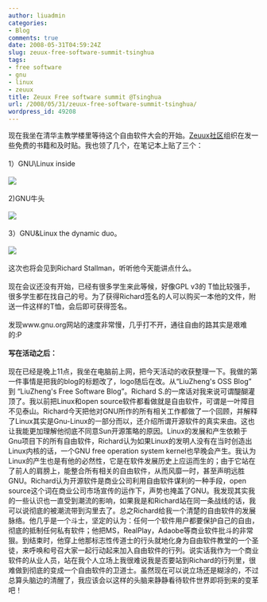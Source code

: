 ```yaml
---
author: liuadmin
categories:
- Blog
comments: true
date: 2008-05-31T04:59:24Z
slug: zeuux-free-software-summit-tsinghua
tags:
- free software
- gnu
- linux
- zeuux
title: Zeuux Free software summit @Tsinghua
url: /2008/05/31/zeuux-free-software-summit-tsinghua/
wordpress_id: 49208
---
```


现在我坐在清华主教学楼里等待这个自由软件大会的开始。[Zeuux社区](http://www.zeuux.org/index.cn.html)组织在发一些免费的书籍和及时贴。我也领了几个，在笔记本上贴了三个：<br /><br />1）GNU\Linux inside<br /><br />![](http://tbn0.google.com/images?q=tbn:Dj-A1Whyu0tc0M:http://amitjames.com/pictures/linux_inside_small.jpg)<br /><br />2)GNU牛头<br /><br />![](http://tbn0.google.com/images?q=tbn:-MPgv5LN7iFlkM:http://adele.gerwinski.de/~anja/gnuart/aurelio/GNU.png)<br /><br />3）GNU&Linux the dynamic duo。<br /><br />![](http://tbn0.google.com/images?q=tbn:aP3YicGaQHswlM:http://labor-liber.org/images/gnu-linux.jpg)<br /><br />这次也将会见到Richard Stallman，听听他今天能讲点什么。<br /><br />现在会议还没有开始，已经有很多学生来此等候，好像GPL v3的 T恤比较强手，很多学生都在找自己的号。为了获得Richard签名的人可以购买一本他的文件，附送一件这样的T恤，会后即可获得签名。<br /><br />发现www.gnu.org网站的速度非常慢，几乎打不开，通往自由的路其实是艰难的:P<br /><br />**写在活动之后：**<br /><br />现在已经是晚上11点，我坐在电脑前上网，把今天活动的收获整理一下。我做的第一件事情是把我的blog的标题改了，logo随后在改。从“LiuZheng's OSS Blog” 到 “LiuZheng's Free Software Blog”。Richard S.的一席话对我来说可谓醍醐灌顶了。我以前把Linux和open source软件都看做就是自由软件，可谓是一叶障目不见泰山。Richard今天把他对GNU所作的所有相关工作都做了一个回顾，并解释了Linux其实是Gnu-Linux的一部分而以，还介绍所谓开源软件的真实来由。这也让我能更加理解他彻底不同意Sun开源策略的原因。Linux的发展和产生依赖于Gnu项目下的所有自由软件，Richard认为如果Linux的发明人没有在当时创造出Linux内核的话，一个GNU free operation system kernel也早晚会产生。我认为Linux的产生也是有他的必然性，它是在软件发展历史上应运而生的；由于它站在了前人的肩膀上，能整合所有相关的自由软件，从而风靡一时，甚至声明远胜GNU。Richard认为开源软件是商业公司利用自由软件谋利的一种手段，open source这个词在商业公司市场宣传的运作下，声势也掩盖了GNU。我发现其实我的一些认识也一直受到潮流的影响，如果我是和Richard站在同一条战线的话，我可以说彻底的被潮流带到沟里去了。总之Richard给我一个清楚的自由软件的发展脉络。他几乎是一个斗士，坚定的认为：任何一个软件用户都要保护自己的自由，彻底的抵制任何私有软件；他把MS，RealPlay，Adaobe等商业软件批斗的非常狠。到结束时，他穿上他那标志性传道士的行头就地化身为自由软件教堂的一个圣徒，来呼唤和号召大家一起行动起来加入自由软件的行列。说实话我作为一个商业软件的从业人员，站在我个人立场上我很难说我是否要站到Richard的行列里，很难做到彻底的变成一个自由软件的卫道士。虽然现在可以说立场还是糊涂的，不过总算头脑边的清醒了，我应该会以这样的头脑来静静看待软件世界即将到来的变革吧！

